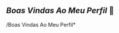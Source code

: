 ## *Boas Vindas Ao Meu Perfil* 🎱
<!--
*Meu nome é Chrystian*
- Estou estudando na Alura
- Estou me desenvolvendo na linguagem JavaScript
- Utilizo esse espaço para minha organização e
compartilhamento dos meus projetos desenvolvidos
-->/Boas Vindas Ao Meu Perfil* 
